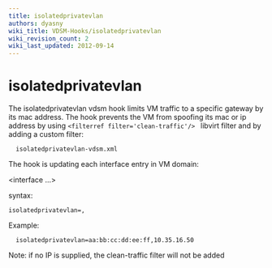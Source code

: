 ```yaml
---
title: isolatedprivatevlan
authors: dyasny
wiki_title: VDSM-Hooks/isolatedprivatevlan
wiki_revision_count: 2
wiki_last_updated: 2012-09-14
---
```


# isolatedprivatevlan

The isolatedprivatevlan vdsm hook limits VM traffic to a specific gateway by its mac address. The hook prevents the VM from spoofing its mac or ip address by using `<filterref filter='clean-traffic'/> ` libvirt filter and by adding a custom filter:

      isolatedprivatevlan-vdsm.xml

The hook is updating each interface entry in VM domain:

<interface ...>
`   `<filterref filter='isolatedprivatevlan-vdsm'>
`       `<parameter name='GATEWAY_MAC' value='aa:bb:cc:dd:ee:ff'/>
`   `</filterref>
`   `<filterref filter='clean-traffic'>
`       `<parameter name='IP' value='10.35.16.50'/>
`   `</filterref>
</interface>

syntax:

`isolatedprivatevlan=`<GatewayMAC>`,`<GuestIP>

Example:

      isolatedprivatevlan=aa:bb:cc:dd:ee:ff,10.35.16.50

Note: if no IP is supplied, the clean-traffic filter will not be added
